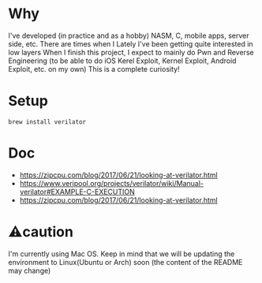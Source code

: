 # Why
I've developed (in practice and as a hobby) NASM, C, mobile apps, server side, etc. There are times when I Lately I've been getting quite interested in low layers
When I finish this project, I expect to mainly do Pwn and Reverse Engineering (to be able to do iOS Kerel Exploit, Kernel Exploit, Android Exploit, etc. on my own) This is a complete curiosity!

# Setup
`brew install verilator`

# Doc
- https://zipcpu.com/blog/2017/06/21/looking-at-verilator.html
- https://www.veripool.org/projects/verilator/wiki/Manual-verilator#EXAMPLE-C-EXECUTION
- https://zipcpu.com/blog/2017/06/21/looking-at-verilator.html

# ⚠️caution
I'm currently using Mac OS.
Keep in mind that we will be updating the environment to Linux(Ubuntu or Arch) soon (the content of the README may change)
